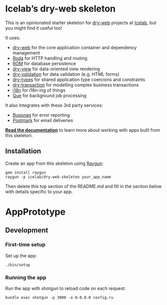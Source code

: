 # Icelab’s dry-web skeleton

This is an opinionated starter skeleton for [dry-web][dry-web] projects at [Icelab](http://icelab.com.au/), but you might find it useful too!

It uses:

* [dry-web][dry-web] for the core application container and dependency management
* [Roda][roda] for HTTP handling and routing
* [ROM][rom] for database persistence
* [dry-view][dry-view] for data-oriented view rendering
* [dry-validation][dry-validation] for data validation (e.g. HTML forms)
* [dry-types][dry-types] for shared application type coercions and constraints
* [dry-transaction][dry-transaction] for modelling complex business transactions
* [i18n][i18n] for i18n-ing of things
* [Que][que] for background job processing

It also integrates with these 3rd party services:

* [Bugsnag][bugsnag] for error reporting
* [Postmark][postmark] for email deliveries

[bugsnag]: https://bugsnag.com
[dry-transaction]:  http://dry-rb.org/gems/dry-transaction
[dry-types]:  http://dry-rb.org/gems/dry-types
[dry-validation]: http://dry-rb.org/gems/dry-validation
[dry-view]: https://github.com/dry-rb/dry-view
[dry-web]: https://github.com/dry-rb/dry-web
[i18n]: https://github.com/svenfuchs/i18n
[postmark]: https://postmarkapp.com
[que]: https://github.com/chanks/que
[roda]: http://roda.jeremyevans.net/
[rom]: http://rom-rb.org/

**[Read the documentation](docs/)** to learn more about working with apps built from this skeleton.

## Installation

Create an app from this skeleton using [Raygun](https://github.com/carbonfive/raygun):

```
gem install raygun
raygun -p icelab/dry-web-skeleton your_app_name
```

Then delete this top section of the README.md and fill in the section below with details specific to your app.

# AppPrototype

## Development

### First-time setup

Set up the app:

```
./bin/setup
```

### Running the app

Run the app with shotgun to reload code on each request:

```
bundle exec shotgun -p 3000 -o 0.0.0.0 config.ru
```
